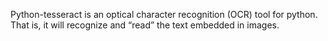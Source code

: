 Python-tesseract is an optical character recognition (OCR) tool for python. That is, it will recognize and “read” the text embedded in images.

